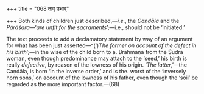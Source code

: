 +++
title = "068 ताव् उभाव्"

+++
Both kinds of children just described,—*i.e*., the *Caṇḍāla* and the
*Pārāśara*—‘*are unfit for the sacraments*’;—i.e., should not be
‘initiated.’

The text proceeds to add a declamatory statement by way of an argument
for what has been just asserted—^(‘)*The former on account of the defect
in his birth*’;—in the wise of the child born to a. Brāhmaṇa from the
Śūdra woman, even though predominance may attach to the ‘seed,’ his
birth is really *defective*, by reason of the lowness of his origin.
‘*The latter*,’—the Caṇḍāla, is born ‘in the inverse order,’ and is the.
worst of the ‘inversely horn sons,’ on account of the lowness of his
father, even though the ‘soil’ be regarded as the more important
factor.—(68)


